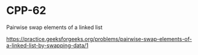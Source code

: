 # CPP-62
Pairwise swap elements of a linked list 













https://practice.geeksforgeeks.org/problems/pairwise-swap-elements-of-a-linked-list-by-swapping-data/1
